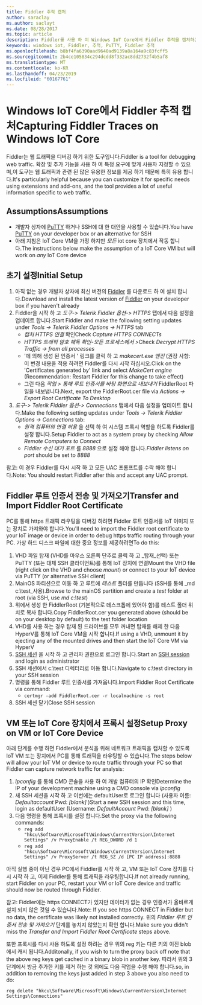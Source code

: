 ```yaml
---
title: Fiddler 추적 캡처
author: saraclay
ms.author: saclayt
ms.date: 08/28/2017
ms.topic: article
description: Fiddler를 사용 하 여 Windows IoT Core에서 Fiddler 추적을 캡처하는 방법에 대해 알아봅니다.
keywords: windows iot, Fiddler, 추적, PuTTY, Fiddler 추적
ms.openlocfilehash: b8bf4fa6390aad9640ad9139a8a164a9c83fcff5
ms.sourcegitcommit: 2b4ce105834c294dcdd8f332ac8dd2732f4b5af8
ms.translationtype: MT
ms.contentlocale: ko-KR
ms.lasthandoff: 04/23/2019
ms.locfileid: "60167761"
---
```

# <a name="capturing-fiddler-traces-on-windows-iot-core"></a><span data-ttu-id="a1f55-104">Windows IoT Core에서 Fiddler 추적 캡처</span><span class="sxs-lookup"><span data-stu-id="a1f55-104">Capturing Fiddler Traces on Windows IoT Core</span></span>

<span data-ttu-id="a1f55-105">Fiddler는 웹 트래픽을 디버깅 하기 위한 도구입니다.</span><span class="sxs-lookup"><span data-stu-id="a1f55-105">Fiddler is a tool for debugging web traffic.</span></span> <span data-ttu-id="a1f55-106">확장 및 추가 기능을 사용 하 여 특정 요구에 맞게 사용자 지정할 수 있으며,이 도구는 웹 트래픽과 관련 된 많은 유용한 정보를 제공 하기 때문에 특히 유용 합니다.</span><span class="sxs-lookup"><span data-stu-id="a1f55-106">It's particularly helpful because you can customize it for specific needs using extensions and add-ons, and the tool provides a lot of useful information specific to web traffic.</span></span>

## <a name="assumptions"></a><span data-ttu-id="a1f55-107">Assumptions</span><span class="sxs-lookup"><span data-stu-id="a1f55-107">Assumptions</span></span> 

* <span data-ttu-id="a1f55-108">개발자 상자에 [PuTTY](http://www.putty.org/) 하거나 SSH에 대 한 대안을 사용할 수 있습니다.</span><span class="sxs-lookup"><span data-stu-id="a1f55-108">You have [PuTTY](http://www.putty.org/) on your developer box or an alternative for SSH</span></span>
* <span data-ttu-id="a1f55-109">아래 지침은 IoT Core VM을 가정 하지만 *모든* iot core 장치에서 작동 합니다.</span><span class="sxs-lookup"><span data-stu-id="a1f55-109">The instructions below make the assumption of a IoT Core VM but will work on *any* IoT Core device</span></span>

## <a name="initial-setup"></a><span data-ttu-id="a1f55-110">초기 설정</span><span class="sxs-lookup"><span data-stu-id="a1f55-110">Initial Setup</span></span>

1. <span data-ttu-id="a1f55-111">아직 없는 경우 개발자 상자에 최신 버전의 [Fiddler](http://www.telerik.com/fiddler/) 를 다운로드 하 여 설치 합니다.</span><span class="sxs-lookup"><span data-stu-id="a1f55-111">Download and install the latest version of [Fiddler](http://www.telerik.com/fiddler/) on your developer box if you haven't already</span></span>
2. <span data-ttu-id="a1f55-112">Fiddler을 시작 하 고 _도구-> Telerik Fiddler 옵션-> HTTPS_ 탭에서 다음 설정을 업데이트 합니다.</span><span class="sxs-lookup"><span data-stu-id="a1f55-112">Start Fiddler and make the following setting updates under _Tools -> Telerik Fiddler Options -> HTTPS_ tab</span></span>
    * <span data-ttu-id="a1f55-113">_캡처 HTTPS 연결_ 확인</span><span class="sxs-lookup"><span data-stu-id="a1f55-113">Check _Capture HTTPS CONNECTs_</span></span>
    * <span data-ttu-id="a1f55-114">_HTTPS 트래픽 암호 해독 확인-모든 프로세스에서 >_</span><span class="sxs-lookup"><span data-stu-id="a1f55-114">Check _Decrypt HTTPS Traffic -> from all processes_</span></span>
    * <span data-ttu-id="a1f55-115">'에 의해 생성 된 인증서 ' 링크를 클릭 하 고 _makecert.exe 엔진_ (권장 사항: 이 변경 내용을 적용 하려면 Fiddler를 다시 시작 하십시오.</span><span class="sxs-lookup"><span data-stu-id="a1f55-115">Click on the 'Certificates generated by' link and select _MakeCert engine_ (Recommendation: Restart Fiddler for this change to take effect)</span></span>
    * <span data-ttu-id="a1f55-116">그런 다음 _작업 > 통해 루트 인증서를 바탕 화면으로 내보내기_ FiddlerRoot 파일을 내보냅니다.</span><span class="sxs-lookup"><span data-stu-id="a1f55-116">Next, export the FiddlerRoot.cer file via _Actions -> Export Root Certificate To Desktop_</span></span>
3. <span data-ttu-id="a1f55-117">_도구-> Telerik Fiddler 옵션-> Connections_ 탭에서 다음 설정을 업데이트 합니다.</span><span class="sxs-lookup"><span data-stu-id="a1f55-117">Make the following setting updates under _Tools -> Telerik Fiddler Options -> Connections_ tab:</span></span>
    * <span data-ttu-id="a1f55-118">_원격 컴퓨터의 연결 허용_ 을 선택 하 여 시스템 프록시 역할을 하도록 Fiddler를 설정 합니다.</span><span class="sxs-lookup"><span data-stu-id="a1f55-118">Setup Fiddler to act as a system proxy by checking _Allow Remote Computers to Connect_</span></span>
    * <span data-ttu-id="a1f55-119">_Fiddler 수신 대기 포트_ 를 _8888_ 으로 설정 해야 합니다.</span><span class="sxs-lookup"><span data-stu-id="a1f55-119">_Fiddler listens on port_ should be set to _8888_</span></span>
  
<span data-ttu-id="a1f55-120">참고: 이 경우 Fiddler를 다시 시작 하 고 모든 UAC 프롬프트를 수락 해야 합니다.</span><span class="sxs-lookup"><span data-stu-id="a1f55-120">Note: You should restart Fiddler after this and accept any UAC prompt.</span></span>

## <a name="transfer-and-import-fiddler-root-certificate"></a><span data-ttu-id="a1f55-121">Fiddler 루트 인증서 전송 및 가져오기</span><span class="sxs-lookup"><span data-stu-id="a1f55-121">Transfer and Import Fiddler Root Certificate</span></span>
<span data-ttu-id="a1f55-122">PC를 통해 https 트래픽 라우팅을 디버깅 하려면 Fiddler 루트 인증서를 IoT 이미지 또는 장치로 가져와야 합니다.</span><span class="sxs-lookup"><span data-stu-id="a1f55-122">You'll need to import the Fiddler root certificate to your IoT image or device in order to debug https traffic routing through your PC.</span></span>  <span data-ttu-id="a1f55-123">가상 하드 디스크 파일에 대한 중요 정보를 제공하려면</span><span class="sxs-lookup"><span data-stu-id="a1f55-123">To do this:</span></span>

1. <span data-ttu-id="a1f55-124">VHD 파일 탑재 (VHD를 마우스 오른쪽 단추로 클릭 하 고 _탑재_선택) 또는 PuTTY (또는 대체 SSH 클라이언트)를 통해 IoT 장치에 연결</span><span class="sxs-lookup"><span data-stu-id="a1f55-124">Mount the VHD file (right click on the VHD and choose _mount_) or connect to your IoT device via PuTTY (or alternative SSH client)</span></span>
2. <span data-ttu-id="a1f55-125">MainOS 파티션으로 이동 하 고 루트에 _테스트_ 폴더를 만듭니다 (SSH를 통해 _md c:\test_사용).</span><span class="sxs-lookup"><span data-stu-id="a1f55-125">Browse to the mainOS partition and create a _test_ folder at root (via SSH, use _md c:\test_)</span></span>
3. <span data-ttu-id="a1f55-126">위에서 생성 한 FiddlerRoot (기본적으로 데스크톱에 있어야 함)를 테스트 폴더 위치로 복사 합니다.</span><span class="sxs-lookup"><span data-stu-id="a1f55-126">Copy FiddlerRoot.cer you generated above (should be on your desktop by default) to the test folder location</span></span>
4. <span data-ttu-id="a1f55-127">VHD를 사용 하는 경우 탑재 된 드라이브를 모두 꺼내면 탑재를 해제 한 다음 HyperV를 통해 IoT Core VM을 시작 합니다.</span><span class="sxs-lookup"><span data-stu-id="a1f55-127">If using a VHD, unmount it by ejecting any of the mounted drives and then start the IoT Core VM via HyperV</span></span>
5. <span data-ttu-id="a1f55-128">[SSH 세션](../connect-your-device/ssh.md) 을 시작 하 고 관리자 권한으로 로그인 합니다.</span><span class="sxs-lookup"><span data-stu-id="a1f55-128">Start an [SSH session](../connect-your-device/ssh.md) and login as administrator</span></span> 
6. <span data-ttu-id="a1f55-129">SSH 세션에서 c:\test 디렉터리로 이동 합니다.</span><span class="sxs-lookup"><span data-stu-id="a1f55-129">Navigate to c:\test directory in your SSH session</span></span>
7. <span data-ttu-id="a1f55-130">명령을 통해 Fiddler 루트 인증서를 가져옵니다.</span><span class="sxs-lookup"><span data-stu-id="a1f55-130">Import Fiddler Root Certificate via command:</span></span>
    * `certmgr -add FiddlerRoot.cer -r localmachine -s root`
8. <span data-ttu-id="a1f55-131">SSH 세션 닫기</span><span class="sxs-lookup"><span data-stu-id="a1f55-131">Close SSH session</span></span>


## <a name="setup-proxy-on-vm-or-iot-core-device"></a><span data-ttu-id="a1f55-132">VM 또는 IoT Core 장치에서 프록시 설정</span><span class="sxs-lookup"><span data-stu-id="a1f55-132">Setup Proxy on VM or IoT Core Device</span></span>
<span data-ttu-id="a1f55-133">아래 단계를 수행 하면 Fiddler에서 분석을 위해 네트워크 트래픽을 캡처할 수 있도록 IoT VM 또는 장치에서 PC를 통해 트래픽을 라우팅할 수 있습니다.</span><span class="sxs-lookup"><span data-stu-id="a1f55-133">The steps below will allow your IoT VM or device to route traffic through your PC so that Fiddler can capture network traffic for analysis:</span></span>

1. <span data-ttu-id="a1f55-134">_Ipconfig_ 를 통해 CMD 콘솔을 사용 하 여 개발 컴퓨터의 IP 확인</span><span class="sxs-lookup"><span data-stu-id="a1f55-134">Determine the IP of your development machine using a CMD console via _ipconfig_</span></span>
2. <span data-ttu-id="a1f55-135">새 SSH 세션을 시작 하 고 이번에는 defaultUser로 로그인 합니다 (사용자 이름: _Defaultaccount_  Pwd: _[blank]_ )</span><span class="sxs-lookup"><span data-stu-id="a1f55-135">Start a new SSH session and this time, login as defaultUser (Username: _DefaultAccount_  Pwd: _[blank]_ )</span></span>
3. <span data-ttu-id="a1f55-136">다음 명령을 통해 프록시를 설정 합니다.</span><span class="sxs-lookup"><span data-stu-id="a1f55-136">Set the proxy via the following commands:</span></span>
    * `reg add "hkcu\Software\Microsoft\Windows\CurrentVersion\Internet Settings" /v ProxyEnable /t REG_DWORD /d 1`
    * `reg add "hkcu\Software\Microsoft\Windows\CurrentVersion\Internet Settings" /v ProxyServer /t REG_SZ /d [PC IP address]:8888`

<span data-ttu-id="a1f55-137">아직 실행 중이 아닌 경우 PC에서 Fiddler를 시작 하 고, VM 또는 IoT Core 장치를 다시 시작 하 고, 이제 Fiddler를 통해 트래픽을 라우팅합니다.</span><span class="sxs-lookup"><span data-stu-id="a1f55-137">If not already running, start Fiddler on your PC, restart your VM or IoT Core device and traffic should now be routed through Fiddler.</span></span> 

<span data-ttu-id="a1f55-138">참고: Fiddler에는 https CONNECT가 있지만 데이터가 없는 경우 인증서가 올바르게 설치 되지 않은 것일 수 있습니다.</span><span class="sxs-lookup"><span data-stu-id="a1f55-138">Note: If you see https CONNECT in Fiddler but no data, the certificate was likely not installed correctly.</span></span> <span data-ttu-id="a1f55-139">위의 _Fiddler 루트 인증서 전송 및 가져오기_ 단계를 놓치지 않았는지 확인 합니다.</span><span class="sxs-lookup"><span data-stu-id="a1f55-139">Make sure you didn't miss the _Transfer and Import Fiddler Root Certificate_ steps above.</span></span>

<span data-ttu-id="a1f55-140">또한 프록시를 다시 사용 하도록 설정 하려는 경우 위의 reg 키는 다른 키의 이진 blob에서 캐시 됩니다.</span><span class="sxs-lookup"><span data-stu-id="a1f55-140">Additonally, if you wish to turn the proxy back off note that the above reg keys get cached in a binary blob in another key.</span></span> <span data-ttu-id="a1f55-141">따라서 위의 3 단계에서 방금 추가한 키를 제거 하는 것 외에도 다음 작업을 수행 해야 합니다.</span><span class="sxs-lookup"><span data-stu-id="a1f55-141">so, in addition to removing the keys just added in step 3 above you also need to do:</span></span>

    reg delete "hkcu\Software\Microsoft\Windows\CurrentVersion\Internet Settings\Connections"
    
    
